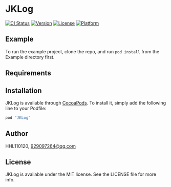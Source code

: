 # JKLog

[![CI Status](http://img.shields.io/travis/HHL110120/JKLog.svg?style=flat)](https://travis-ci.org/HHL110120/JKLog)
[![Version](https://img.shields.io/cocoapods/v/JKLog.svg?style=flat)](http://cocoapods.org/pods/JKLog)
[![License](https://img.shields.io/cocoapods/l/JKLog.svg?style=flat)](http://cocoapods.org/pods/JKLog)
[![Platform](https://img.shields.io/cocoapods/p/JKLog.svg?style=flat)](http://cocoapods.org/pods/JKLog)

## Example

To run the example project, clone the repo, and run `pod install` from the Example directory first.

## Requirements

## Installation

JKLog is available through [CocoaPods](http://cocoapods.org). To install
it, simply add the following line to your Podfile:

```ruby
pod "JKLog"
```

## Author

HHL110120, 929097264@qq.com

## License

JKLog is available under the MIT license. See the LICENSE file for more info.
